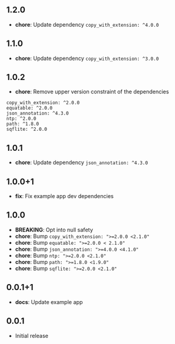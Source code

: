 ## 1.2.0

* **chore**: Update dependency `copy_with_extension: ^4.0.0`

## 1.1.0

* **chore**: Update dependency `copy_with_extension: ^3.0.0`

## 1.0.2

* **chore**: Remove upper version constraint of the dependencies

```
copy_with_extension: ^2.0.0
equatable: ^2.0.0
json_annotation: ^4.3.0
ntp: ^2.0.0
path: ^1.8.0
sqflite: ^2.0.0
```

## 1.0.1

* **chore**: Update dependency `json_annotation: ^4.3.0`

## 1.0.0+1

* **fix**: Fix example app dev dependencies

## 1.0.0

* **BREAKING**: Opt into null safety
* **chore**: Bump `copy_with_extension: ">=2.0.0 <2.1.0"`
* **chore**: Bump `equatable: ">=2.0.0 < 2.1.0"`
* **chore**: Bump `json_annotation: ">=4.0.0 <4.1.0"`
* **chore**: Bump `ntp: ">=2.0.0 <2.1.0"`
* **chore**: Bump `path: ">=1.8.0 <1.9.0"`
* **chore**: Bump `sqflite: ">=2.0.0 <2.1.0"`

## 0.0.1+1

* **docs**: Update example app

## 0.0.1

* Initial release
